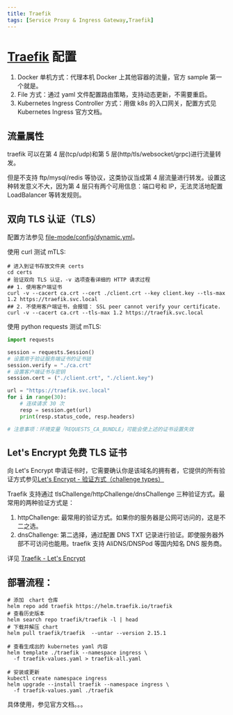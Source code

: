 ```yaml
---
title: Traefik
tags: [Service Proxy & Ingress Gateway,Traefik]
---
```

# [Traefik](https://github.com/containous/traefik/) 配置

1. Docker 单机方式：代理本机 Docker 上其他容器的流量，官方 sample 第一个就是。
1. File 方式：通过 yaml 文件配置路由策略，支持动态更新，不需要重启。
1. Kubernetes Ingress Controller 方式：用做 k8s 的入口网关，配置方式见 Kubernetes Ingress 官方文档。
## 流量属性

traefik 可以在第 4 层(tcp/udp)和第 5 层(http/tls/websocket/grpc)进行流量转发。

但是不支持 ftp/mysql/redis 等协议，这类协议当成第 4 层流量进行转发。设置这种转发意义不大，因为第 4 层只有两个可用信息：端口号和 IP，无法灵活地配置 LoadBalancer 等转发规则。

## 双向 TLS 认证（TLS）

配置方法参见 [file-mode/config/dynamic.yml](./file-mode/config/dynamic.yml)。

使用 curl 测试 mTLS:

```shell
# 进入到证书存放文件夹 certs
cd certs
# 验证双向 TLS 认证，-v 选项查看详细的 HTTP 请求过程
## 1. 使用客户端证书
curl -v --cacert ca.crt --cert ./client.crt --key client.key --tls-max 1.2 https://traefik.svc.local
## 2. 不使用客户端证书，会报错： SSL peer cannot verify your certificate.
curl -v --cacert ca.crt --tls-max 1.2 https://traefik.svc.local
```

使用 python requests 测试 mTLS:

```python
import requests

session = requests.Session()
# 设置用于验证服务端证书的证书链
session.verify = "./ca.crt"
# 设置客户端证书与密钥
session.cert = ("./client.crt", "./client.key")

url = "https://traefik.svc.local"
for i in range(30):
    # 连续请求 30 次
    resp = session.get(url)
    print(resp.status_code, resp.headers)

# 注意事项：环境变量「REQUESTS_CA_BUNDLE」可能会使上述的证书设置失效
```

## Let's Encrypt 免费 TLS 证书

向 Let's Encrypt 申请证书时，它需要确认你是该域名的拥有者，它提供的所有验证方式参见[Let's Encrypt - 验证方式（challenge types）](https://letsencrypt.org/zh-cn/docs/challenge-types/)

Traefik 支持通过 tlsChallenge/httpChallenge/dnsChallenge 三种验证方式。最常用的两种验证方式是：

1. httpChallenge: 最常用的验证方式。如果你的服务器是公网可访问的，这是不二之选。
2. dnsChallenge: 第二选择，通过配置 DNS TXT 记录进行验证。即使服务器外部不可访问也能用。traefik 支持 AliDNS/DNSPod 等国内知名 DNS 服务商。


详见 [Traefik - Let's Encrypt](https://docs.traefik.io/https/acme/)



## 部署流程：

```shell
# 添加　chart 仓库
helm repo add traefik https://helm.traefik.io/traefik
# 查看历史版本
helm search repo traefik/traefik -l | head
# 下载并解压 chart
helm pull traefik/traefik  --untar --version 2.15.1

# 查看生成出的 kubernetes yaml 内容
helm template ./traefik --namespace ingress \
  -f traefik-values.yaml > traefik-all.yaml

# 安装或更新
kubectl create namespace ingress
helm upgrade --install traefik --namespace ingress \
  -f traefik-values.yaml ./traefik
```

具体使用，参见官方文档。。。


